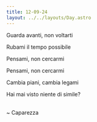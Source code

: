```yaml
---
title: 12-09-24
layout: ../../layouts/Day.astro
---
```


Guarda avanti, non voltarti

Rubami il tempo possibile

Pensami, non cercarmi

Pensami, non cercarmi

Cambia piani, cambia legami

Hai mai visto niente di simile?

<br />
~ Caparezza